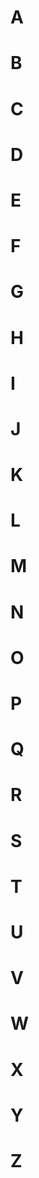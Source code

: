 # A

# B

# C

# D

# E

# F

# G
# H

# I

# J
# K
# L
# M
# N

# O
# P

# Q
# R

# S 
# T
# U
# V
# W
# X
# Y
# Z